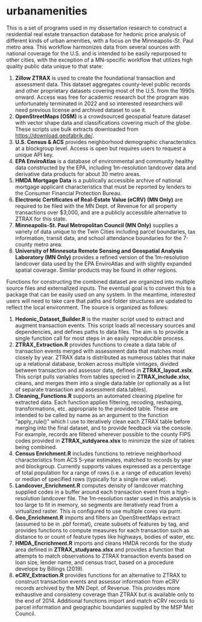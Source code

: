 # urbanamenities

This is a set of programs used in my dissertation research to construct a residential real estate transaction database for hedonic price analysis of different kinds of urban amenities, with a focus on the Minneapolis-St. Paul metro area. This workflow harmonizes data from several sources with national coverage for the U.S. and is intended to be easily repurposed to other cities, with the exception of a MN-specific workflow that utilizes high quality public data unique to that state:

1. **Zillow ZTRAX** is used to create the foundational transaction and assessment data. This dataset aggregates county-level public records and other proprietary datasets covering most of the U.S. from the 1990s onward. Access was free for academic research but the program was unfortunately terminated in 2022 and so interested researchers will need previous license and archived dataset to use it. 
3. **OpenStreetMaps (OSM)** is a crowdsourced geospatial feature dataset with vector shape data and classifications covering much of the globe. These scripts use bulk extracts downloaded from https://download.geofabrik.de/.
4. **U.S. Census & ACS** provides neighborhood demographic characteristics at a blockgroup level. Access is open but requires users to request a unique API key. 
5. **EPA EnviroAtlas** is a database of environmental and community healthy data constructed by the EPA, including 1m-resolution landcover data and derivative data products for about 30 metro areas.
6. **HMDA Mortgage Data** is a publically accessible archive of national mortgage applicant characteristics that must be reported by lenders to the Consumer Financial Protection Bureau. 
7. **Electronic Certificates of Real-Estate Value (eCRV) (MN Only)** are required to be filed with the MN Dept. of Revenue for all property transactions over $3,000, and are a publicly accessible alternative to ZTRAX for this state.
8. **Minneapolis-St. Paul Metropolitan Council (MN Only)** supplies a variety of data unique to the Twin Cities including parcel boundaries, tax information, transit data, and school attendance boundaries for the 7-county metro area. 
9. **University of Minnesota Remote Sensing and Geospatial Analysis Laboratory (MN Only)** provides a refined version of the 1m-resolution landcover data used by the EPA EnviroAtlas and with slightly expanded spatial coverage. Similar products may be found in other regions. 

Functions for constructing the combined dataset are organized into multiple source files and externalized inputs. The eventual goal is to convert this to a package that can be easily used on any system. In the meantime, interested users will need to take care that paths and folder structures are updated to reflect the local environment. The source is organized as follows:

1. **Hedonic_Dataset_Builder.R** is the master script used to extract and augment transaction events. This script loads all necessary sources and dependencies, and defines paths to data files. The aim is to provide a single function call for most steps in an easily reproducible process.
2. **ZTRAX_Extraction.R** provides functions to create a data table of transaction events merged with assessment data that matches most closely by year. ZTRAX data is distributed as numerous tables that make up a relational database, broken across multiple vintages, divided between transaction and assessor data, defined in **ZTRAX_layout.xslx**. This script pulls variables from tables specied in **ZTRAX_include.xlsx**, cleans, and merges them into a single data.table (or optionally as a list of separate transaction and assessment data.tables). 
3. **Cleaning_Functions.R** supports an automated cleaning pipeline for extracted data. Each function applies filtering, recoding, reshaping, transformations, etc. appropriate to the provided table. These are intended to be called by name as an argument to the function "apply_rule()" which I use to iteratively clean each ZTRAX table before merging into the final dataset, and to provide feedback via the console. For example, records are filtered  wherever possible to the county FIPS codes provided in **ZTRAX_sutdyarea.xlsx** to minimize the size of tables being combined. 
4. **Census Enrichment.R** includes functions to retrieve neighborhood characteristics from ACS 5-year estimates, matched to records by year and blockgroup. Currently supports values expressed as a percentage of total population for a range of rows (i.e. a range of education levels) or median of specified rows (typically for a single row value). 
5. **Landcover_Enrichment.R** computes density of landcover matching supplied codes in a buffer around each transaction event from a high-resolution landcover file. The 1m-resolution raster used in this analysis is too large to fit in memory, so segments are iteratively read from a virtualized raster. This is configured to use multiple cores via purrr.
6. **Geo_Enrichment.R** imports and filters an OpenStreetMaps extract (assumed to be in .pbf format), create subsets of features by tag, and provides functions to compute measures for each transaction such as distance to or count of feature types like highways, bodies of water, etc. 
7. **HMDA_Encrichment.R** imports and cleans HMDA records for the study area defined in **ZTRAX_studyarea.xlsx** and provides a function that attempts to match observations to ZTRAX transaction events based on loan size, lender name, and census tract, based on a procedure develope by Billings (2019). 
8. **eCRV_Extraction.R** provides functions for an alternative to ZTRAX to construct transaction events and assessor information from eCRV records archived by the MN Dept. of Revenue. This provides more exhaustive and consisteny coverage than ZTRAX but is available only to the end of 2014. Additional functions import and match eCRV records to parcel information and geographic boundaries suppled by the MSP Met Council. 
